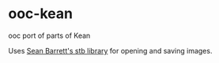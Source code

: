 ooc-kean
========

ooc port of parts of Kean

Uses [Sean Barrett's stb library](https://github.com/nothings/stb) for opening and saving images.
